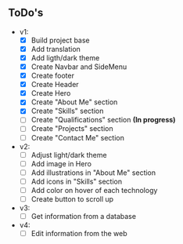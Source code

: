 ## ToDo's

- v1:
  - [x] Build project base
  - [x] Add translation
  - [x] Add ligth/dark theme
  - [x] Create Navbar and SideMenu
  - [x] Create footer
  - [x] Create Header
  - [x] Create Hero
  - [x] Create "About Me" section
  - [x] Create "Skills" section
  - [ ] Create "Qualifications" section __(In progress)__
  - [ ] Create "Projects" section
  - [ ] Create "Contact Me" section

- v2:
  - [ ] Adjust light/dark theme
  - [ ] Add image in Hero
  - [ ] Add illustrations in "About Me" section
  - [ ] Add icons in "Skills" section
  - [ ] Add color on hover of each technology
  - [ ] Create button to scroll up

- v3:
  - [ ] Get information from a database

- v4:
  - [ ] Edit information from the web
